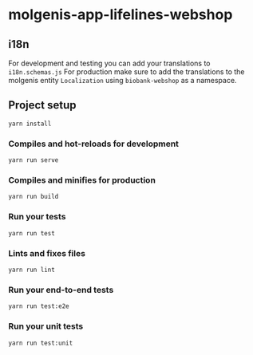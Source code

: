 # molgenis-app-lifelines-webshop

## i18n

For development and testing you can add your translations to `i18n.schemas.js`
For production make sure to add the translations to the molgenis entity `Localization` using `biobank-webshop` as a namespace.

## Project setup
```
yarn install
```

### Compiles and hot-reloads for development
```
yarn run serve
```

### Compiles and minifies for production
```
yarn run build
```

### Run your tests
```
yarn run test
```

### Lints and fixes files
```
yarn run lint
```

### Run your end-to-end tests
```
yarn run test:e2e
```

### Run your unit tests
```
yarn run test:unit
```

